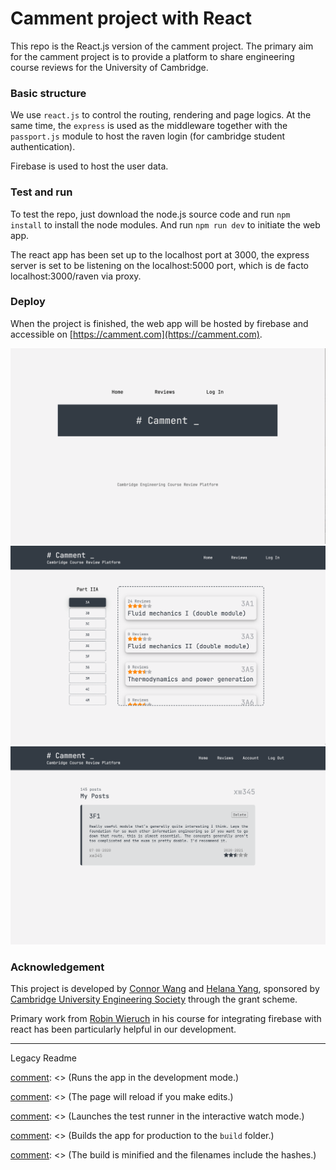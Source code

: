 # Camment project with React

This repo is the React.js version of the camment project.  The primary aim for the camment project is to provide a platform to share engineering course reviews for the University of Cambridge.

### Basic structure
We use `react.js` to control the routing, rendering and page logics. At the same time, the `express` is used as the middleware together with the `passport.js` module to host the raven login (for cambridge student authentication).

Firebase is used to host the user data.

### Test and run
To test the repo, just download the node.js source code and run `npm install` to install the node modules. And run `npm run dev` to initiate the web app.

The react app has been set up to the localhost port at 3000, the express server is set to be listening on the localhost:5000 port, which is de facto localhost:3000/raven via proxy. 


### Deploy
When the project is finished, the web app will be hosted by firebase and accessible on [https://camment.com](https://camment.com).

![img](/public/img/homepage.png)
![img](/public/img/review_page.png)
![img](/public/img/mypost.png)

### Acknowledgement

This project is developed by [Connor Wang](https://github.com/wonnor-pro) and [Helana Yang](https://github.com/helenayyan), sponsored by [Cambridge University Engineering Society](https://cues.org.uk) through the grant scheme.

Primary work from [Robin Wieruch](https://github.com/rwieruch) in his course for integrating firebase with react has been particularly helpful in our development.

---

Legacy Readme

[comment]: <> (# Getting Started with Create React App)

[comment]: <> (This project was bootstrapped with [Create React App]&#40;https://github.com/facebook/create-react-app&#41;.)

[comment]: <> (## Available Scripts)

[comment]: <> (In the project directory, you can run:)

[comment]: <> (### `yarn start`)

[comment]: <> (Runs the app in the development mode.\)

[comment]: <> (Open [http://localhost:3000]&#40;http://localhost:3000&#41; to view it in the browser.)

[comment]: <> (The page will reload if you make edits.\)

[comment]: <> (You will also see any lint errors in the console.)

[comment]: <> (### `yarn test`)

[comment]: <> (Launches the test runner in the interactive watch mode.\)

[comment]: <> (See the section about [running tests]&#40;https://facebook.github.io/create-react-app/docs/running-tests&#41; for more information.)

[comment]: <> (### `yarn build`)

[comment]: <> (Builds the app for production to the `build` folder.\)

[comment]: <> (It correctly bundles React in production mode and optimizes the build for the best performance.)

[comment]: <> (The build is minified and the filenames include the hashes.\)

[comment]: <> (Your app is ready to be deployed!)

[comment]: <> (See the section about [deployment]&#40;https://facebook.github.io/create-react-app/docs/deployment&#41; for more information.)

[comment]: <> (### `yarn eject`)

[comment]: <> (**Note: this is a one-way operation. Once you `eject`, you can’t go back!**)

[comment]: <> (If you aren’t satisfied with the build tool and configuration choices, you can `eject` at any time. This command will remove the single build dependency from your project.)

[comment]: <> (Instead, it will copy all the configuration files and the transitive dependencies &#40;webpack, Babel, ESLint, etc&#41; right into your project so you have full control over them. All of the commands except `eject` will still work, but they will point to the copied scripts so you can tweak them. At this point you’re on your own.)

[comment]: <> (You don’t have to ever use `eject`. The curated feature set is suitable for small and middle deployments, and you shouldn’t feel obligated to use this feature. However we understand that this tool wouldn’t be useful if you couldn’t customize it when you are ready for it.)

[comment]: <> (## Learn More)

[comment]: <> (You can learn more in the [Create React App documentation]&#40;https://facebook.github.io/create-react-app/docs/getting-started&#41;.)

[comment]: <> (To learn React, check out the [React documentation]&#40;https://reactjs.org/&#41;.)

[comment]: <> (### Code Splitting)

[comment]: <> (This section has moved here: [https://facebook.github.io/create-react-app/docs/code-splitting]&#40;https://facebook.github.io/create-react-app/docs/code-splitting&#41;)

[comment]: <> (### Analyzing the Bundle Size)

[comment]: <> (This section has moved here: [https://facebook.github.io/create-react-app/docs/analyzing-the-bundle-size]&#40;https://facebook.github.io/create-react-app/docs/analyzing-the-bundle-size&#41;)

[comment]: <> (### Making a Progressive Web App)

[comment]: <> (This section has moved here: [https://facebook.github.io/create-react-app/docs/making-a-progressive-web-app]&#40;https://facebook.github.io/create-react-app/docs/making-a-progressive-web-app&#41;)

[comment]: <> (### Advanced Configuration)

[comment]: <> (This section has moved here: [https://facebook.github.io/create-react-app/docs/advanced-configuration]&#40;https://facebook.github.io/create-react-app/docs/advanced-configuration&#41;)

[comment]: <> (### Deployment)

[comment]: <> (This section has moved here: [https://facebook.github.io/create-react-app/docs/deployment]&#40;https://facebook.github.io/create-react-app/docs/deployment&#41;)

[comment]: <> (### `yarn build` fails to minify)

[comment]: <> (This section has moved here: [https://facebook.github.io/create-react-app/docs/troubleshooting#npm-run-build-fails-to-minify]&#40;https://facebook.github.io/create-react-app/docs/troubleshooting#npm-run-build-fails-to-minify&#41;)

[comment]: <> (# react-firebase-authentication)

[comment]: <> ([![Build Status]&#40;https://travis-ci.org/the-road-to-react-with-firebase/react-firebase-authentication.svg?branch=master&#41;]&#40;https://travis-ci.org/the-road-to-react-with-firebase/react-firebase-authentication&#41; [![Slack]&#40;https://slack-the-road-to-learn-react.wieruch.com/badge.svg&#41;]&#40;https://slack-the-road-to-learn-react.wieruch.com/&#41; [![Greenkeeper badge]&#40;https://badges.greenkeeper.io/the-road-to-react-with-firebase/react-firebase-authentication.svg&#41;]&#40;https://greenkeeper.io/&#41;)

[comment]: <> (* [Tutorial]&#40;https://www.robinwieruch.de/complete-firebase-authentication-react-tutorial/&#41;)

[comment]: <> (## Variations)

[comment]: <> (* [Redux Version]&#40;https://github.com/the-road-to-react-with-firebase/react-redux-firebase-authentication&#41;)

[comment]: <> (* [MobX Version]&#40;https://github.com/the-road-to-react-with-firebase/react-mobx-firebase-authentication&#41;)

[comment]: <> (* [Gatsby Version]&#40;https://github.com/the-road-to-react-with-firebase/react-gatsby-firebase-authentication&#41;)

[comment]: <> (* [Firestore Version]&#40;https://github.com/the-road-to-react-with-firebase/react-firestore-authentication&#41;)

[comment]: <> (* [Semantic UI Version]&#40;https://github.com/the-road-to-react-with-firebase/react-semantic-ui-firebase-authentication&#41;)

[comment]: <> (## Features)

[comment]: <> (* uses:)

[comment]: <> (  * only React &#40;create-react-app&#41;)

[comment]: <> (  * firebase)

[comment]: <> (  * react-router)

[comment]: <> (* features:)

[comment]: <> (  * Sign In)

[comment]: <> (  * Sign Up)

[comment]: <> (  * Sign Out)

[comment]: <> (  * Password Forget)

[comment]: <> (  * Password Change)

[comment]: <> (  * Verification Email)

[comment]: <> (  * Protected Routes with Authorization)

[comment]: <> (  * Roles-based Authorization)

[comment]: <> (  * Social Logins with Google, Facebook and Twitter)

[comment]: <> (  * Linking of Social Logins on Account dashboard)

[comment]: <> (  * Auth Persistence with Local Storage)

[comment]: <> (  * Database with Users and Messages)

[comment]: <> (## License)

[comment]: <> (### Commercial license)

[comment]: <> (If you want to use this starter project to develop commercial sites, themes, projects, and applications, the Commercial license is the appropriate license. With this option, your source code is kept proprietary. Purchase an commercial license for different team sizes:)

[comment]: <> (* [1 Developer]&#40;https://gum.co/react-with-firebase-starter-pack-developer&#41;)

[comment]: <> (* [Team of up to 8 Developers]&#40;https://gum.co/react-with-firebase-starter-pack-team&#41;)

[comment]: <> (* [Unlimited Developers of an Organization]&#40;https://gum.co/react-with-firebase-starter-pack-organization&#41;)

[comment]: <> (It grants you also access to the other starter projects in this GitHub organization.)

[comment]: <> (### Open source license)

[comment]: <> (If you are creating an open source application under a license compatible with the [GNU GPL license v3]&#40;https://www.gnu.org/licenses/gpl-3.0.html&#41;, you may use this starter project under the terms of the GPLv3.)

[comment]: <> (## Installation)

[comment]: <> (* `git clone git@github.com:the-road-to-react-with-firebase/react-firebase-authentication.git`)

[comment]: <> (* `cd react-firebase-authentication`)

[comment]: <> (* `npm install`)

[comment]: <> (* `npm start`)

[comment]: <> (* visit http://localhost:3000)

[comment]: <> (Get an overview of Firebase, how to create a project, what kind of features Firebase offers, and how to navigate through the Firebase project dashboard in this [visual tutorial for Firebase]&#40;https://www.robinwieruch.de/firebase-tutorial/&#41;.)

[comment]: <> (### Firebase Configuration)

[comment]: <> (* copy/paste your configuration from your Firebase project's dashboard into one of these files)

[comment]: <> (  * *src/components/Firebase/firebase.js* file)

[comment]: <> (  * *.env* file)

[comment]: <> (  * *.env.development* and *.env.production* files)

[comment]: <> (The *.env* or *.env.development* and *.env.production* files could look like the following then:)

[comment]: <> (```)

[comment]: <> (REACT_APP_API_KEY=AIzaSyBtxZ3phPeXcsZsRTySIXa7n33NtQ)

[comment]: <> (REACT_APP_AUTH_DOMAIN=react-firebase-s2233d64f8.firebaseapp.com)

[comment]: <> (REACT_APP_DATABASE_URL=https://react-firebase-s2233d64f8.firebaseio.com)

[comment]: <> (REACT_APP_PROJECT_ID=react-firebase-s2233d64f8)

[comment]: <> (REACT_APP_STORAGE_BUCKET=react-firebase-s2233d64f8.appspot.com)

[comment]: <> (REACT_APP_MESSAGING_SENDER_ID=701928454501)

[comment]: <> (```)

[comment]: <> (### Activate Sign-In Methods)

[comment]: <> (![firebase-enable-google-social-login_640]&#40;https://user-images.githubusercontent.com/2479967/49687774-e0a31e80-fb42-11e8-9d8a-4b4c794134e6.jpg&#41;)

[comment]: <> (* Email/Password)

[comment]: <> (* [Google]&#40;https://www.robinwieruch.de/react-firebase-social-login/&#41;)

[comment]: <> (* [Facebook]&#40;https://www.robinwieruch.de/firebase-facebook-login/&#41;)

[comment]: <> (* [Twitter]&#40;https://www.robinwieruch.de/firebase-twitter-login/&#41;)

[comment]: <> (* [Troubleshoot]&#40;https://www.robinwieruch.de/react-firebase-social-login/&#41;)

[comment]: <> (### Activate Verification E-Mail)

[comment]: <> (* add a redirect URL for redirecting a user after an email verification into one of these files)

[comment]: <> (  * *src/components/Firebase/firebase.js* file)

[comment]: <> (  * *.env* file)

[comment]: <> (  * *.env.development* and *.env.production* files)

[comment]: <> (The *.env* or *.env.development* and *.env.production* files could look like the following then &#40;excl. the Firebase configuration&#41;.)

[comment]: <> (**Development:**)

[comment]: <> (```)

[comment]: <> (REACT_APP_CONFIRMATION_EMAIL_REDIRECT=http://localhost:3000)

[comment]: <> (```)

[comment]: <> (**Production:**)

[comment]: <> (```)

[comment]: <> (REACT_APP_CONFIRMATION_EMAIL_REDIRECT=https://mydomain.com)

[comment]: <> (```)

[comment]: <> (### Security Rules)

[comment]: <> (```)

[comment]: <> ({)

[comment]: <> (  "rules": {)

[comment]: <> (    ".read": false,)

[comment]: <> (    ".write": false,)

[comment]: <> (    "users": {)

[comment]: <> (      "$uid": {)

[comment]: <> (        ".read": "$uid === auth.uid || root.child&#40;'users/'+auth.uid&#41;.child&#40;'roles'&#41;.hasChildren&#40;['ADMIN']&#41;",)

[comment]: <> (        ".write": "$uid === auth.uid || root.child&#40;'users/'+auth.uid&#41;.child&#40;'roles'&#41;.hasChildren&#40;['ADMIN']&#41;")

[comment]: <> (      },)

[comment]: <> (      ".read": "root.child&#40;'users/'+auth.uid&#41;.child&#40;'roles'&#41;.hasChildren&#40;['ADMIN']&#41;",)

[comment]: <> (      ".write": "root.child&#40;'users/'+auth.uid&#41;.child&#40;'roles'&#41;.hasChildren&#40;['ADMIN']&#41;")

[comment]: <> (    },)

[comment]: <> (    "messages": {)

[comment]: <> (      ".indexOn": ["createdAt"],)

[comment]: <> (      "$uid": {)

[comment]: <> (        ".write": "data.exists&#40;&#41; ? data.child&#40;'userId'&#41;.val&#40;&#41; === auth.uid : newData.child&#40;'userId'&#41;.val&#40;&#41; === auth.uid")

[comment]: <> (      },)

[comment]: <> (      ".read": "auth != null",)

[comment]: <> (      ".write": "auth != null",)

[comment]: <> (    },)

[comment]: <> (  })

[comment]: <> (})

[comment]: <> (```)

